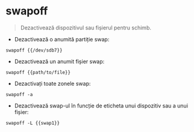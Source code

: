 # swapoff

> Dezactivează dispozitivul sau fișierul pentru schimb.

- Dezactivează o anumită partiție swap:

`swapoff {{/dev/sdb7}}`

- Dezactivează un anumit fișier swap:

`swapoff {{path/to/file}}`

- Dezactivați toate zonele swap:

`swapoff -a`

- Dezactivează swap-ul în funcție de eticheta unui dispozitiv sau a unui fișier:

`swapoff -L {{swap1}}`
